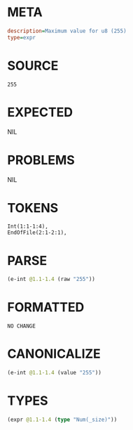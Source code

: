 # META
~~~ini
description=Maximum value for u8 (255)
type=expr
~~~
# SOURCE
~~~roc
255
~~~
# EXPECTED
NIL
# PROBLEMS
NIL
# TOKENS
~~~zig
Int(1:1-1:4),
EndOfFile(2:1-2:1),
~~~
# PARSE
~~~clojure
(e-int @1.1-1.4 (raw "255"))
~~~
# FORMATTED
~~~roc
NO CHANGE
~~~
# CANONICALIZE
~~~clojure
(e-int @1.1-1.4 (value "255"))
~~~
# TYPES
~~~clojure
(expr @1.1-1.4 (type "Num(_size)"))
~~~
